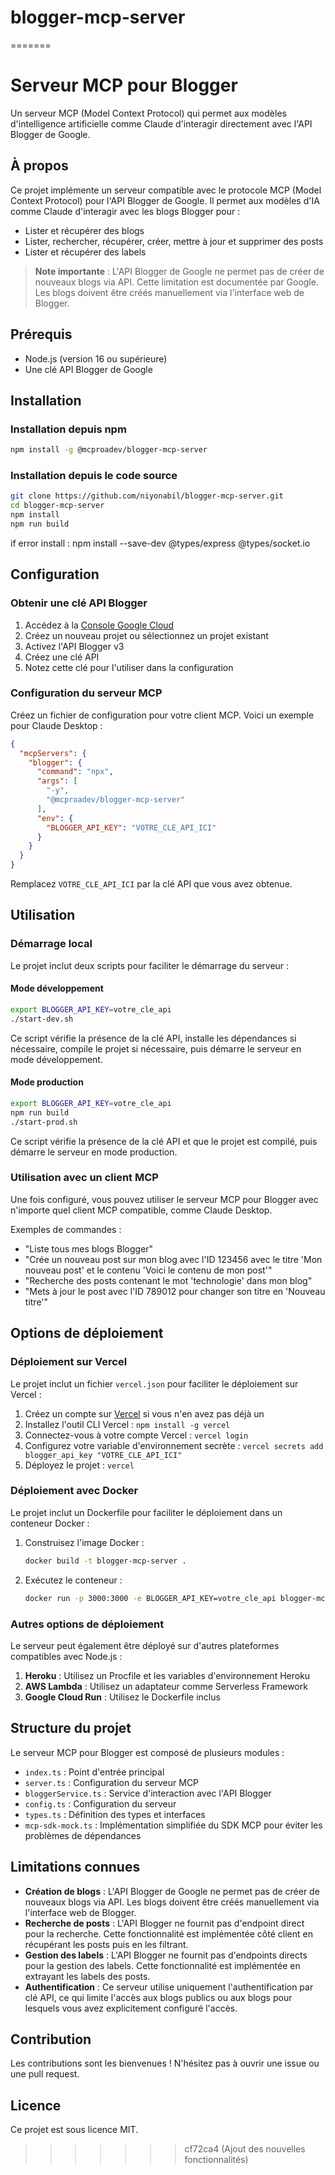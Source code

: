 # blogger-mcp-server
=======
# Serveur MCP pour Blogger

Un serveur MCP (Model Context Protocol) qui permet aux modèles d'intelligence artificielle comme Claude d'interagir directement avec l'API Blogger de Google.

## À propos

Ce projet implémente un serveur compatible avec le protocole MCP (Model Context Protocol) pour l'API Blogger de Google. Il permet aux modèles d'IA comme Claude d'interagir avec les blogs Blogger pour :

* Lister et récupérer des blogs
* Lister, rechercher, récupérer, créer, mettre à jour et supprimer des posts
* Lister et récupérer des labels

> **Note importante** : L'API Blogger de Google ne permet pas de créer de nouveaux blogs via API. Cette limitation est documentée par Google. Les blogs doivent être créés manuellement via l'interface web de Blogger.

## Prérequis

* Node.js (version 16 ou supérieure)
* Une clé API Blogger de Google

## Installation

### Installation depuis npm

```bash
npm install -g @mcproadev/blogger-mcp-server
```

### Installation depuis le code source

```bash
git clone https://github.com/niyonabil/blogger-mcp-server.git
cd blogger-mcp-server
npm install
npm run build
```
if error install : 
npm install --save-dev @types/express @types/socket.io

## Configuration

### Obtenir une clé API Blogger

1. Accédez à la [Console Google Cloud](https://console.cloud.google.com/)
2. Créez un nouveau projet ou sélectionnez un projet existant
3. Activez l'API Blogger v3
4. Créez une clé API
5. Notez cette clé pour l'utiliser dans la configuration

### Configuration du serveur MCP

Créez un fichier de configuration pour votre client MCP. Voici un exemple pour Claude Desktop :

```json
{
  "mcpServers": {
    "blogger": {
      "command": "npx",
      "args": [
        "-y",
        "@mcproadev/blogger-mcp-server"
      ],
      "env": {
        "BLOGGER_API_KEY": "VOTRE_CLE_API_ICI"
      }
    }
  }
}
```

Remplacez `VOTRE_CLE_API_ICI` par la clé API que vous avez obtenue.

## Utilisation

### Démarrage local

Le projet inclut deux scripts pour faciliter le démarrage du serveur :

#### Mode développement

```bash
export BLOGGER_API_KEY=votre_cle_api
./start-dev.sh
```

Ce script vérifie la présence de la clé API, installe les dépendances si nécessaire, compile le projet si nécessaire, puis démarre le serveur en mode développement.

#### Mode production

```bash
export BLOGGER_API_KEY=votre_cle_api
npm run build
./start-prod.sh
```

Ce script vérifie la présence de la clé API et que le projet est compilé, puis démarre le serveur en mode production.

### Utilisation avec un client MCP

Une fois configuré, vous pouvez utiliser le serveur MCP pour Blogger avec n'importe quel client MCP compatible, comme Claude Desktop.

Exemples de commandes :

* "Liste tous mes blogs Blogger"
* "Crée un nouveau post sur mon blog avec l'ID 123456 avec le titre 'Mon nouveau post' et le contenu 'Voici le contenu de mon post'"
* "Recherche des posts contenant le mot 'technologie' dans mon blog"
* "Mets à jour le post avec l'ID 789012 pour changer son titre en 'Nouveau titre'"

## Options de déploiement

### Déploiement sur Vercel

Le projet inclut un fichier `vercel.json` pour faciliter le déploiement sur Vercel :

1. Créez un compte sur [Vercel](https://vercel.com/) si vous n'en avez pas déjà un
2. Installez l'outil CLI Vercel : `npm install -g vercel`
3. Connectez-vous à votre compte Vercel : `vercel login`
4. Configurez votre variable d'environnement secrète : `vercel secrets add blogger_api_key "VOTRE_CLE_API_ICI"`
5. Déployez le projet : `vercel`

### Déploiement avec Docker

Le projet inclut un Dockerfile pour faciliter le déploiement dans un conteneur Docker :

1. Construisez l'image Docker :
   ```bash
   docker build -t blogger-mcp-server .
   ```

2. Exécutez le conteneur :
   ```bash
   docker run -p 3000:3000 -e BLOGGER_API_KEY=votre_cle_api blogger-mcp-server
   ```

### Autres options de déploiement

Le serveur peut également être déployé sur d'autres plateformes compatibles avec Node.js :

1. **Heroku** : Utilisez un Procfile et les variables d'environnement Heroku
2. **AWS Lambda** : Utilisez un adaptateur comme Serverless Framework
3. **Google Cloud Run** : Utilisez le Dockerfile inclus

## Structure du projet

Le serveur MCP pour Blogger est composé de plusieurs modules :

* `index.ts` : Point d'entrée principal
* `server.ts` : Configuration du serveur MCP
* `bloggerService.ts` : Service d'interaction avec l'API Blogger
* `config.ts` : Configuration du serveur
* `types.ts` : Définition des types et interfaces
* `mcp-sdk-mock.ts` : Implémentation simplifiée du SDK MCP pour éviter les problèmes de dépendances

## Limitations connues

* **Création de blogs** : L'API Blogger de Google ne permet pas de créer de nouveaux blogs via API. Les blogs doivent être créés manuellement via l'interface web de Blogger.
* **Recherche de posts** : L'API Blogger ne fournit pas d'endpoint direct pour la recherche. Cette fonctionnalité est implémentée côté client en récupérant les posts puis en les filtrant.
* **Gestion des labels** : L'API Blogger ne fournit pas d'endpoints directs pour la gestion des labels. Cette fonctionnalité est implémentée en extrayant les labels des posts.
* **Authentification** : Ce serveur utilise uniquement l'authentification par clé API, ce qui limite l'accès aux blogs publics ou aux blogs pour lesquels vous avez explicitement configuré l'accès.

## Contribution

Les contributions sont les bienvenues ! N'hésitez pas à ouvrir une issue ou une pull request.

## Licence

Ce projet est sous licence MIT.
>>>>>>> cf72ca4 (Ajout des nouvelles fonctionnalités)
